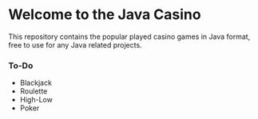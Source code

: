 # Welcome to the Java Casino
This repository contains the popular played casino games in Java format, free to use for 
any Java related projects.

### To-Do
 - Blackjack
 - Roulette 
 - High-Low
 - Poker